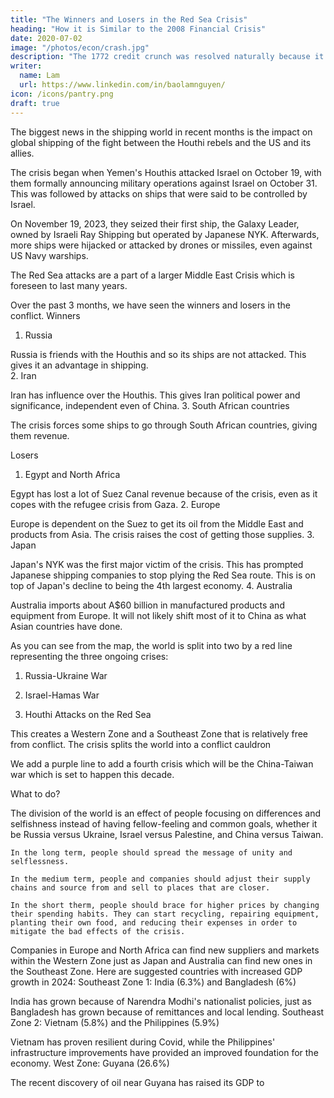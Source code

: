```yaml
---
title: "The Winners and Losers in the Red Sea Crisis"
heading: "How it is Similar to the 2008 Financial Crisis"
date: 2020-07-02
image: "/photos/econ/crash.jpg"
description: "The 1772 credit crunch was resolved naturally because it did not have profit maximization "
writer:
  name: Lam
  url: https://www.linkedin.com/in/baolamnguyen/
icon: /icons/pantry.png
draft: true
---
```



The biggest news in the shipping world in recent months is the impact on global shipping of the fight between the Houthi rebels and the US and its allies. 

The crisis began when Yemen's Houthis attacked Israel on October 19, with them formally announcing military operations against Israel on October 31. This was followed by attacks on ships that were said to be controlled by Israel. 

On November 19, 2023, they seized their first ship, the Galaxy Leader, owned by Israeli Ray Shipping but operated by Japanese NYK. Afterwards, more ships were hijacked or attacked by drones or missiles, even against US Navy warships. 

The Red Sea attacks are a part of a larger Middle East Crisis which is foreseen to last many years.

Over the past 3 months, we have seen the winners and losers in the conflict.
Winners
1. Russia

 Russia is friends with the Houthis and so its ships are not attacked. This gives it an advantage in shipping.  
2. Iran

Iran has influence over the Houthis. This gives Iran political power and significance, independent even of China. 
3. South African countries 

The crisis forces some ships to go through South African countries, giving them revenue.


Losers
1. Egypt and North Africa

Egypt has lost a lot of Suez Canal revenue because of the crisis, even as it copes with the refugee crisis from Gaza. 
2. Europe

Europe is dependent on the Suez to get its oil from the Middle East and products from Asia. The crisis raises the cost of getting those supplies.
3. Japan

Japan's NYK was the first major victim of the crisis. This has prompted Japanese shipping companies to stop plying the Red Sea route. This is on top of Japan's decline to being the 4th largest economy. 
4. Australia

Australia imports about A$60 billion in manufactured products and equipment from Europe. It will not likely shift most of it to China as what Asian countries have done. 


As you can see from the map, the world is split into two by a red line representing the three ongoing crises:

1. Russia-Ukraine War

2. Israel-Hamas War

3. Houthi Attacks on the Red Sea


This creates a Western Zone and a Southeast Zone that is relatively free from conflict. 
The crisis splits the world into a conflict cauldron


We add a purple line to add a fourth crisis which will be the China-Taiwan war which is set to happen this decade. 


What to do?

The division of the world is an effect of people focusing on differences and selfishness instead of having fellow-feeling and common goals, whether it be Russia versus Ukraine, Israel versus Palestine, and China versus Taiwan. 

    In the long term, people should spread the message of unity and selflessness.

    In the medium term, people and companies should adjust their supply chains and source from and sell to places that are closer.    

    In the short therm, people should brace for higher prices by changing their spending habits. They can start recycling, repairing equipment, planting their own food, and reducing their expenses in order to mitigate the bad effects of the crisis.


Companies in Europe and North Africa can find new suppliers and markets within the Western Zone just as Japan and Australia can find new ones in the Southeast Zone. Here are suggested countries with increased GDP growth in 2024:
Southeast Zone 1: India (6.3%) and Bangladesh (6%)

India has grown because of Narendra Modhi's nationalist policies, just as Bangladesh has grown because of remittances and local lending. 
Southeast Zone 2: Vietnam (5.8%) and the Philippines (5.9%)

Vietnam has proven resilient during Covid, while the Philippines' infrastructure improvements have provided an improved foundation for the economy.
West Zone: Guyana (26.6%)

The recent discovery of oil near Guyana has raised its GDP to 
